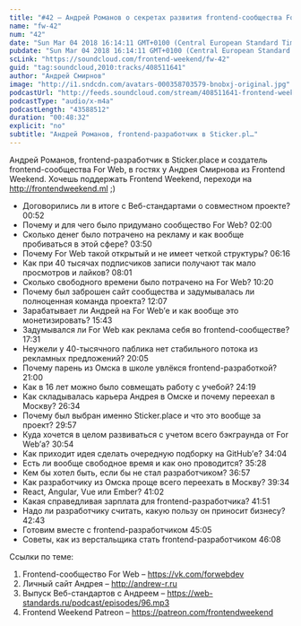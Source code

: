 ```yaml
---
title: "#42 – Андрей Романов о секретах развития frontend-сообщества For Web и карьере в 20 лет"
name: "fw-42"
num: "42"
date: "Sun Mar 04 2018 16:14:11 GMT+0100 (Central European Standard Time)"
pubdate: "Sun Mar 04 2018 16:14:11 GMT+0100 (Central European Standard Time)"
scLink: "https://soundcloud.com/frontend-weekend/fw-42"
guid: "tag:soundcloud,2010:tracks/408511641"
author: "Андрей Смирнов"
image: "http://i1.sndcdn.com/avatars-000358703579-bnobxj-original.jpg"
podcastUrl: "http://feeds.soundcloud.com/stream/408511641-frontend-weekend-fw-42.m4a"
podcastType: "audio/x-m4a"
podcastLength: "43588512"
duration: "00:48:32"
explicit: "no"
subtitle: "Андрей Романов, frontend-разработчик в Sticker.pl…"
---
```

Андрей Романов, frontend-разработчик в Sticker.place и создатель frontend-сообщества For Web, в гостях у Андрея Смирнова из Frontend Weekend. Хочешь поддержать Frontend Weekend, переходи на http://frontendweekend.ml ;) 

- Договорились ли в итоге с Веб-стандартами о совместном проекте? 00:52
- Почему и для чего было придумано сообщество For Web? 02:00
- Сколько денег было потрачено на рекламу и как вообще пробиваться в этой сфере? 03:50
- Почему For Web такой открытый и не имеет четкой структуры? 06:16
- Как при 40 тысячах подписчиков записи получают так мало просмотров и лайков? 08:01
- Сколько свободного времени было потрачено на For Web? 10:20
- Почему был заброшен сайт сообщества и задумывалась ли полноценная команда проекта? 12:07
- Зарабатывает ли Андрей на For Web’е и как вообще это монетизировать? 15:43
- Задумывался ли For Web как реклама себя во frontend-сообществе? 17:31
- Неужели у 40-тысячного паблика нет стабильного потока из рекламных предложений? 20:05
- Почему парень из Омска в школе увлёкся frontend-разработкой? 21:00
- Как в 16 лет можно было совмещать работу с учебой? 24:19
- Как складывалась карьера Андрея в Омске и почему переехал в Москву? 26:34
- Почему был выбран именно Sticker.place и что это вообще за проект? 29:57
- Куда хочется в целом развиваться с учетом всего бэкграунда от For Web’а? 30:54
- Как приходит идея сделать очередную подборку на GitHub’е? 34:04
- Есть ли вообще свободное время и как оно проводится? 35:28
- Кем бы хотел быть, если бы не стал разработчиком? 36:57
- Как разработчику из Омска проще всего переехать в Москву? 39:34
- React, Angular, Vue или Ember? 41:02
- Какая справедливая зарплата для frontend-разработчика? 41:51
- Надо ли разработчику считать, какую пользу он приносит бизнесу? 42:43
- Готовим вместе с frontend-разработчиком 45:05
- Советы, как из верстальщика стать frontend-разработчиком 46:08

Ссылки по теме:
1) Frontend-сообщество For Web – https://vk.com/forwebdev
2) Личный сайт Андрея – http://andrew-r.ru
3) Выпуск Веб-стандартов с Андреем – https://web-standards.ru/podcast/episodes/96.mp3
4) Frontend Weekend Patreon – https://patreon.com/frontendweekend